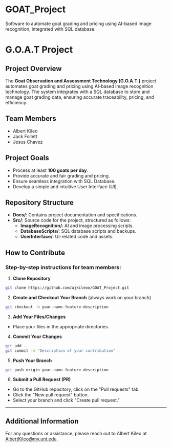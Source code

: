 # GOAT_Project
Software to automate goat grading and pricing using AI-based image recognition, integrated with SQL database.


# G.O.A.T Project

## Project Overview
The **Goat Observation and Assessment Technology (G.O.A.T.)** project automates goat grading and pricing using AI-based image recognition technology. The system integrates with a SQL database to store and manage goat grading data, ensuring accurate traceability, pricing, and efficiency.

## Team Members
- Albert Kileo
- Jack Follett
- Jesus Chavez

## Project Goals
- Process at least **100 goats per day**.
- Provide accurate and fair grading and pricing.
- Ensure seamless integration with SQL Database.
- Develop a simple and intuitive User Interface (UI).

## Repository Structure
- **Docs/**: Contains project documentation and specifications.
- **Src/**: Source code for the project, structured as follows:
  - **ImageRecognition/**: AI and image processing scripts.
  - **DatabaseScripts/**: SQL database scripts and backups.
  - **UserInterface/**: UI-related code and assets.

## How to Contribute
### Step-by-step instructions for team members:

1. **Clone Repository**
```bash
git clone https://github.com/ajkileoo/GOAT_Project.git
```

2. **Create and Checkout Your Branch** (always work on your branch)
```bash
git checkout -b your-name-feature-description
```

3. **Add Your Files/Changes**
- Place your files in the appropriate directories.

4. **Commit Your Changes**
```bash
git add .
git commit -m "Description of your contribution"
```

5. **Push Your Branch**
```bash
git push origin your-name-feature-description
```

6. **Submit a Pull Request (PR)**
- Go to the GitHub repository, click on the "Pull requests" tab.
- Click the "New pull request" button.
- Select your branch and click "Create pull request."

---

## Additional Information
For any questions or assistance, please reach out to Albert Kileo at [AlbertKileo@my.unt.edu](mailto:AlbertKileo@my.unt.edu).

